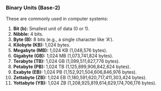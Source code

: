 ### Binary Units (Base-2)

These are commonly used in computer systems:

1. **Bit (b):** Smallest unit of data (0 or 1).
2. **Nibble:** 4 bits.
3. **Byte (B):** 8 bits (e.g., a single character like 'A').
4. **Kilobyte (KB):** 1,024 bytes.
5. **Megabyte (MB):** 1,024 KB (1,048,576 bytes).
6. **Gigabyte (GB):** 1,024 MB (1,073,741,824 bytes).
7. **Terabyte (TB):** 1,024 GB (1,099,511,627,776 bytes).
8. **Petabyte (PB):** 1,024 TB (1,125,899,906,842,624 bytes).
9. **Exabyte (EB):** 1,024 PB (1,152,921,504,606,846,976 bytes).
10. **Zettabyte (ZB):** 1,024 EB (1,180,591,620,717,411,303,424 bytes).
11. **Yottabyte (YB):** 1,024 ZB (1,208,925,819,614,629,174,706,176 bytes).